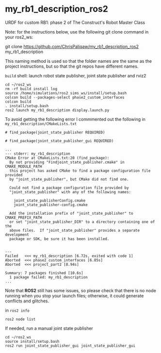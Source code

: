 # my_rb1_description_ros2
URDF for custom RB1: phase 2 of The Construct's Robot Master Class

Note: for the instructions below, use the following git clone command in your ros2_ws:

git clone https://github.com/ChrisPaliqaw/my_rb1_description_ros2 my_rb1_description

This naming method is used so that the folder names are the same as the project instructions, but so that the git repos have different names.

`build` shell: launch robot state publisher, joint state publisher and rviz2
```
cd ~/ros2_ws
rm -rf build install log
source /home/simulations/ros2_sims_ws/install/setup.bash
colcon build --packages-select phase2_custom_interfaces
colcon build
. install/setup.bash
ros2 launch my_rb1_description display.launch.py
```

To avoid getting the following error I commmented out the following in  `my_rb1_description/CMakeLists.txt`
```
# find_package(joint_state_publisher REQUIRED)

# find_package(joint_state_publisher_gui REQUIRED)
```

```
...
--- stderr: my_rb1_description
CMake Error at CMakeLists.txt:20 (find_package):
  By not providing "Findjoint_state_publisher.cmake" in CMAKE_MODULE_PATH
  this project has asked CMake to find a package configuration file provided
  by "joint_state_publisher", but CMake did not find one.

  Could not find a package configuration file provided by
  "joint_state_publisher" with any of the following names:

    joint_state_publisherConfig.cmake
    joint_state_publisher-config.cmake

  Add the installation prefix of "joint_state_publisher" to CMAKE_PREFIX_PATH
  or set "joint_state_publisher_DIR" to a directory containing one of the
  above files.  If "joint_state_publisher" provides a separate development
  package or SDK, be sure it has been installed.


---
Failed   <<< my_rb1_description [6.72s, exited with code 1]
Aborted  <<< phase2_custom_interfaces [6.85s]
Aborted  <<< project_part2 [8.94s]

Summary: 7 packages finished [10.6s]
  1 package failed: my_rb1_description
...
```
Note that **ROS2** still has some issues, so please check that there is no node running when you stop your launch files; otherwise, it could generate conflicts and glitches.

in `ros2 info`
```
ros2 node list
```

If needed, run a manual joint state publisher
```
cd ~/ros2_ws
source install/setup.bash
ros2 run joint_state_publisher_gui joint_state_publisher_gui
```
